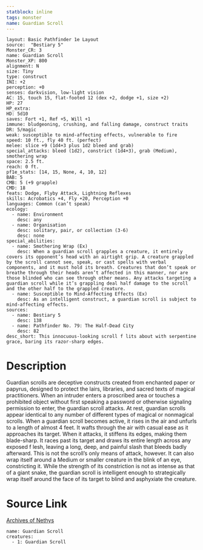 ```yaml
---
statblock: inline
tags: monster
name: Guardian Scroll
---
```

```statblock
layout: Basic Pathfinder 1e Layout
source:  "Bestiary 5"
Monster_CR: 3
name: Guardian Scroll
Monster_XP: 800
alignment: N
size: Tiny
type: construct
INI: +2
perception: +0
senses: darkvision, low-light vision
AC: 15, touch 15, flat-footed 12 (dex +2, dodge +1, size +2)
HP: 27
HP_extra: 
HD: 5d10
saves: Fort +1, Ref +5, Will +1
immune: bludgeoning, crushing, and falling damage, construct traits
DR: 5/magic
weak: susceptible to mind-affecting effects, vulnerable to fire
speed: 10 ft., fly 40 ft. (perfect)
melee: slice +9 (1d4+3 plus 1d2 bleed and grab)
special_attacks: bleed (1d2), constrict (1d4+3), grab (Medium), smothering wrap
space: 2.5 ft.
reach: 0 ft.
pf1e_stats: [14, 15, None, 4, 10, 12]
BAB: 5
CMB: 5 (+9 grapple)
CMD: 18
feats: Dodge, Flyby Attack, Lightning Reflexes
skills: Acrobatics +4, Fly +20, Perception +0
languages: Common (can’t speak)
ecology:
  - name: Environment
    desc: any
  - name: Organisation
    desc: solitary, pair, or collection (3-6)
    desc: none
special_abilities:
  - name: Smothering Wrap (Ex)
    desc: When a guardian scroll grapples a creature, it entirely covers its opponent’s head with an airtight grip. A creature grappled by the scroll cannot see, speak, or cast spells with verbal components, and it must hold its breath. Creatures that don’t speak or breathe through their heads aren’t affected in this manner, nor are those blinded who can see through other means. Any attacks targeting a guardian scroll while it’s grappling deal half damage to the scroll and the other half to the grappled creature.
  - name: Susceptible to Mind-Affecting Effects (Ex)
    desc: As an intelligent construct, a guardian scroll is subject to mind-affecting effects.
sources:
  - name: Bestiary 5
    desc: 138
  - name: Pathfinder No. 79: The Half-Dead City
    desc: 82
desc_short: This innocuous-looking scroll f lits about with serpentine grace, baring its razor-sharp edges.
```
# Description
Guardian scrolls are deceptive constructs created from enchanted paper or papyrus, designed to protect the lairs, libraries, and sacred texts of magical practitioners. When an intruder enters a proscribed area or touches a prohibited object without first speaking a password or otherwise signaling permission to enter, the guardian scroll attacks. At rest, guardian scrolls appear identical to any number of different types of magical or nonmagical scrolls. When a guardian scroll becomes active, it rises in the air and unfurls to a length of almost 4 feet. It wafts through the air with casual ease as it approaches its target. When it attacks, it stiffens its edges, making them blade-sharp. It races past its target and draws its entire length across any exposed f lesh, leaving a long, deep, and painful slash that bleeds badly afterward. This is not the scroll’s only means of attack, however. It can also wrap itself around a Medium or smaller creature in the blink of an eye, constricting it. While the strength of its constriction is not as intense as that of a giant snake, the guardian scroll is intelligent enough to strategically wrap itself around the face of its target to blind and asphyxiate the creature.
# Source Link
[Archives of Nethys](https://aonprd.com/MonsterDisplay.aspx?ItemName=Guardian%20Scroll)
```encounter-table
name: Guardian Scroll
creatures:
  - 1: Guardian Scroll
```
